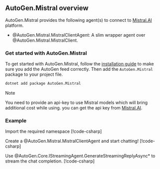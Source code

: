## AutoGen.Mistral overview

AutoGen.Mistral provides the following agent(s) to connect to [Mistral.AI](https://mistral.ai/) platform.
- @AutoGen.Mistral.MistralClientAgent: A slim wrapper agent over @AutoGen.Mistral.MistralClient.

### Get started with AutoGen.Mistral

To get started with AutoGen.Mistral, follow the [installation guide](Installation.md) to make sure you add the AutoGen feed correctly. Then add the `AutoGen.Mistral` package to your project file.

```bash
dotnet add package AutoGen.Mistral
```

>[!NOTE]
> You need to provide an api-key to use Mistral models which will bring additional cost while using. you can get the api key from [Mistral.AI](https://mistral.ai/).

### Example

Import the required namespace
[!code-csharp[](../../samples/AgentChat/Autogen.Basic.Sample/CodeSnippet/MistralAICodeSnippet.cs?name=using_statement)]

Create a @AutoGen.Mistral.MistralClientAgent and start chatting!
[!code-csharp[](../../samples/AgentChat/Autogen.Basic.Sample/CodeSnippet/MistralAICodeSnippet.cs?name=create_mistral_agent)]

Use @AutoGen.Core.IStreamingAgent.GenerateStreamingReplyAsync* to stream the chat completion.
[!code-csharp[](../../samples/AgentChat/Autogen.Basic.Sample/CodeSnippet/MistralAICodeSnippet.cs?name=streaming_chat)]